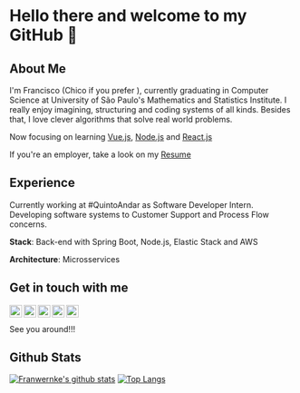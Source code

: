 # Hello there and welcome to my GitHub 🧐

## About Me
I'm Francisco (Chico if you prefer  ), currently graduating in Computer Science at University of São Paulo's Mathematics and Statistics Institute.
I really enjoy imagining, structuring and coding systems of all kinds. Besides that, I love clever algorithms that solve real world problems.

Now focusing on learning [Vue.js](https://github.com/jooaodanieel/devboost-frontend), [Node.js](https://github.com/jooaodanieel/devboost-backend) and [React.js](https://github.com/Franwernke/Happy)

If you're an employer, take a look on my [Resume](https://drive.google.com/file/d/1nr6bN9V5Vg6iSZPyLNF7SMfQmDGYdacz/view?usp=sharing)

## Experience

Currently working at #QuintoAndar as Software Developer Intern. Developing software systems to Customer Support and Process Flow concerns.

**Stack**: Back-end with Spring Boot, Node.js, Elastic Stack and AWS

**Architecture**: Microsservices

## Get in touch with me

[<img align="left" alt="LinkedIn" width="22px" src="https://cdn.jsdelivr.net/npm/simple-icons@v3/icons/linkedin.svg" />][linkedin]
[<img align="left" alt="Instagram" width="22px" src="https://cdn.jsdelivr.net/npm/simple-icons@v3/icons/instagram.svg" />][instagram]
[<img align="left" alt="Github" width="22px" src="https://cdn.jsdelivr.net/npm/simple-icons@3.5.0/icons/github.svg" />][github]
[<img align="left" alt="Gitlab" width="22px" src="https://cdn.jsdelivr.net/npm/simple-icons@3.5.0/icons/gitlab.svg" />][gitlab]
[<img align="left" alt="Twitter" width="22px" src="https://cdn.jsdelivr.net/npm/simple-icons@3.5.0/icons/twitter.svg" />][twitter]

[linkedin]: https://www.linkedin.com/in/francisco-eugenio-wernke/
[instagram]: https://www.instagram.com/francisco_e.w/
[github]: https://github.com/Franwernke/
[gitlab]: https://gitlab.com/FranWernke/
[twitter]: https://twitter.com/fran_wernke/
<br/>
<br/>
See you around!!!

## Github Stats

[![Franwernke's github stats](https://github-readme-stats.vercel.app/api?username=Franwernke&theme=merko)](https://github-readme-stats.vercel.app/api?username=Franwernke&show_icons=true&hide_border=true&theme=merko)
[![Top Langs](https://github-readme-stats.vercel.app/api/top-langs/?username=Franwernke&theme=merko&layout=compact&langs_count=6)](https://github-readme-stats.vercel.app/api/top-langs/?username=Franwernke&hide_border=true&theme=merko&langs_count=10)
